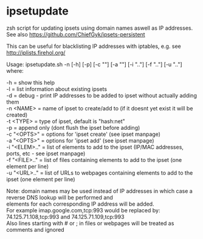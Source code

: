 # ipsetupdate
zsh script for updating ipsets using domain names aswell as IP addresses.  
See also https://github.com/ChiefGyk/ipsets-persistent

This can be useful for blacklisting IP addresses with iptables, e.g. see http://iplists.firehol.org/

Usage: ipsetupdate.sh -n <NAME> [-h] [-p] [-c \"<OPTS>\"] [-a \"<OPTS>\"] [-i \"<ELEM>..\"] [-f \"<FILE>..\"] [-u \"<URL>..\"]  
where: 

 -h              = show this help  
 -l	             = list information about existing ipsets  
 -d	             = debug - print IP addresses to be added to ipset without actually adding them  
 -n \<NAME\>       = name of ipset to create/add to (if it doesnt yet exist it will be created)  
 -t \<TYPE\>       = type of ipset, default is \"hash:net\"  
 -p              = append only (dont flush the ipset before adding)  
 -c \"\<OPTS\>\"   = options for 'ipset create' (see ipset manpage)  
 -a \"\<OPTS\>\"   = options for 'ipset add' (see ipset manpage)  
 -i \"\<ELEM\>..\" = list of elements to add to the ipset (IP/MAC addresses, ports, etc - see ipset manpage)  
 -f \"\<FILE\>..\" = list of files containing elements to add to the ipset (one element per line)  
 -u \"\<URL\>..\"  = list of URLs to webpages containing elements to add to the ipset (one element per line)  
 
Note: domain names may be used instead of IP addresses in which case a reverse DNS lookup will be performed and  
      elements for each corresponding IP address will be added.  
      For example imap.google.com,tcp:993 would be replaced by: 74.125.71.108,tcp:993 and 74.125.71.109,tcp:993  
      Also lines starting with # or ; in files or webpages will be treated as comments and ignored  


